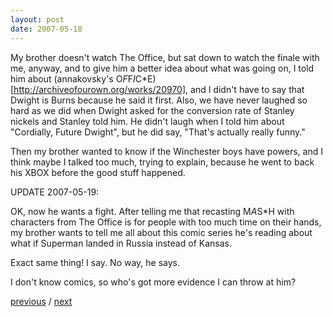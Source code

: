```yaml
---
layout: post
date: 2007-05-18
---
```


My brother doesn't watch The Office, but sat down to watch the finale with me, anyway, and to give him a better idea about what was going on, I told him about (annakovsky's O*F*F*I*C*E)[http://archiveofourown.org/works/20970], and I didn't have to say that Dwight is Burns because he said it first. Also, we have never laughed so hard as we did when Dwight asked for the conversion rate of Stanley nickels and Stanley told him. He didn't laugh when I told him about "Cordially, Future Dwight", but he did say, "That's actually really funny."

Then my brother wanted to know if the Winchester boys have powers, and I think maybe I talked too much, trying to explain, because he went to back his XBOX before the good stuff happened.

UPDATE 2007-05-19:

OK, now he wants a fight. After telling me that recasting M*A*S*H with characters from The Office is for people with too much time on their hands, my brother wants to tell me all about this comic series he's reading about what if Superman landed in Russia instead of Kansas.

Exact same thing! I say. No way, he says.

I don't know comics, so who's got more evidence I can throw at him?

<a href="{{page.previous.url}}">previous</a> / <a href="{{page.next.url}}">next</a>
